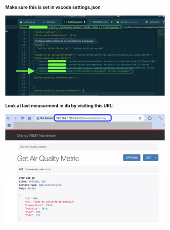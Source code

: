 #### Make sure this is set in vscode settings.json

![settings.json](/images/001.png)

#### Look at last measurment in db by visiting this URL:

![Latest measurement](/images/03.png)
